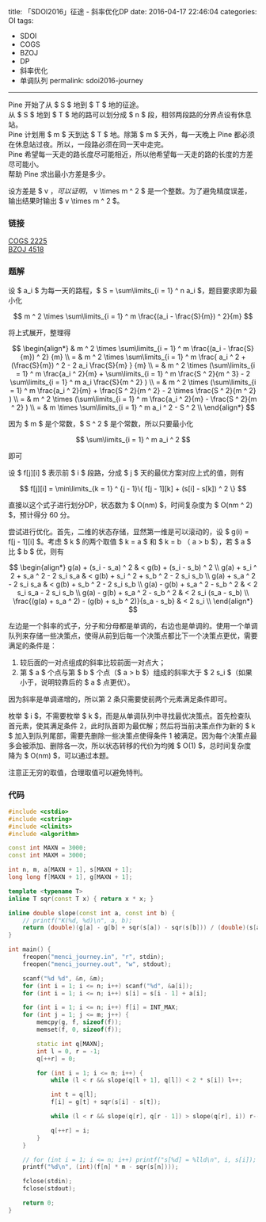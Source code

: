 title: 「SDOI2016」征途 - 斜率优化DP
date: 2016-04-17 22:46:04
categories: OI
tags:
  - SDOI
  - COGS
  - BZOJ
  - DP
  - 斜率优化
  - 单调队列
permalink: sdoi2016-journey
---

Pine 开始了从 $ S $ 地到 $ T $ 地的征途。  
从 $ S $ 地到 $ T $ 地的路可以划分成 $ n $ 段，相邻两段路的分界点设有休息站。  
Pine 计划用 $ m $ 天到达 $ T $ 地。除第 $ m $ 天外，每一天晚上 Pine 都必须在休息站过夜。所以，一段路必须在同一天中走完。  
Pine 希望每一天走的路长度尽可能相近，所以他希望每一天走的路的长度的方差尽可能小。  
帮助 Pine 求出最小方差是多少。

设方差是 $ v $，可以证明，$ v \times m ^ 2 $ 是一个整数。为了避免精度误差，输出结果时输出 $ v \times m ^ 2 $。

<!-- more -->

### 链接
[COGS 2225](http://cogs.top/cogs/problem/problem.php?pid=2225)  
[BZOJ 4518](http://www.lydsy.com/JudgeOnline/problem.php?id=4518)

### 题解
设 $ a_i $ 为每一天的路程，$ S = \sum\limits_{i = 1} ^ n a_i $，题目要求即为最小化

$$
m ^ 2 \times \sum\limits_{i = 1} ^ m \frac{(a_i - \frac{S}{m}) ^ 2}{m}
$$

将上式展开，整理得

$$
\begin{align*}
  & m ^ 2 \times 
          \sum\limits_{i = 1} ^ m
                      \frac{(a_i - \frac{S}{m}) ^ 2}
                           {m} \\
= & m ^ 2 \times
          \sum\limits_{i = 1} ^ m
                      \frac{   a_i ^ 2
                             + (\frac{S}{m}) ^ 2
                             - 2 a_i \frac{S}{m}
                           }
                           {m} \\
= & m ^ 2 \times
         (\sum\limits_{i = 1} ^ m
                      \frac{a_i ^ 2}{m}
        + \sum\limits_{i = 1} ^ m
                      \frac{S ^ 2}{m ^ 3}
      - 2 \sum\limits_{i = 1} ^ m
                      a_i \frac{S}{m ^ 2} ) \\
= & m ^ 2 \times
         (\sum\limits_{i = 1} ^ m
                      \frac{a_i ^ 2}{m}
        +             \frac{S ^ 2}{m ^ 2}
      - 2      \times \frac{S ^ 2}{m ^ 2} ) \\
= & m ^ 2 \times
         (\sum\limits_{i = 1} ^ m
                      \frac{a_i ^ 2}{m}
        -             \frac{S ^ 2}{m ^ 2} ) \\
= & m \times \sum\limits_{i = 1} ^ m a_i ^ 2 - S ^ 2 \\
\end{align*}
$$

因为 $ m $ 是个常数，$ S ^ 2 $ 是个常数，所以只要最小化

$$ \sum\limits_{i = 1} ^ m a_i ^ 2 $$

即可

设 $ f[j][i] $ 表示前 $ i $ 段路，分成 $ j $ 天的最优方案对应上式的值，则有

$$ f[j][i] = \min\limits_{k = 1} ^ {j - 1}\{ f[j - 1][k] + (s[i] - s[k]) ^ 2 \} $$

直接以这个式子进行划分DP，状态数为 $ O(nm) $，时间复杂度为 $ O(nm ^ 2) $，预计得分 60 分。

尝试进行优化。首先，二维的状态存储，显然第一维是可以滚动的，设 $ g(i) = f[j - 1][i] $。考虑 $ k $ 的两个取值 $ k = a $ 和 $ k = b $（$ a > b $），若 $ a $ 比 $ b $ 优，则有

$$
\begin{align*}
g(a) + (s_i - s_a) ^ 2 & < g(b) + (s_i - s_b) ^ 2 \\
g(a) + s_i ^ 2 + s_a ^ 2 - 2 s_i s_a & < g(b) + s_i ^ 2 + s_b ^ 2 - 2 s_i s_b \\
g(a) + s_a ^ 2 - 2 s_i s_a & < g(b) + s_b ^ 2 - 2 s_i s_b \\
g(a) - g(b) + s_a ^ 2 - s_b ^ 2 & < 2 s_i s_a - 2 s_i s_b \\
g(a) - g(b) + s_a ^ 2 - s_b ^ 2 & < 2 s_i (s_a - s_b) \\
\frac{(g(a) + s_a ^ 2) - (g(b) + s_b ^ 2)}{s_a - s_b} & < 2 s_i \\
\end{align*}
$$

左边是一个斜率的式子，分子和分母都是单调的，右边也是单调的。使用一个单调队列来存储一些决策点，使得从前到后每一个决策点都比下一个决策点更优，需要满足的条件是：

1. 较后面的一对点组成的斜率比较前面一对点大；
2. 第 $ a $ 个点与第 $ b $ 个点（$ a > b $）组成的斜率大于 $ 2 s_i $（如果小于，说明较靠后的 $ a $ 点更优）。

因为斜率是单调递增的，所以第 2 条只需要使前两个元素满足条件即可。

枚举 $ i $，不需要枚举 $ k $，而是从单调队列中寻找最优决策点。首先检查队首元素，使其满足条件 2，此时队首即为最优解；然后将当前决策点作为新的 $ k $ 加入到队列尾部，需要先删除一些决策点使得条件 1 被满足。因为每个决策点最多会被添加、删除各一次，所以状态转移的代价为均摊 $ O(1) $，总时间复杂度降为 $ O(nm) $，可以通过本题。

注意正无穷的取值，合理取值可以避免特判。

### 代码
```c++
#include <cstdio>
#include <cstring>
#include <climits>
#include <algorithm>

const int MAXN = 3000;
const int MAXM = 3000;

int n, m, a[MAXN + 1], s[MAXN + 1];
long long f[MAXN + 1], g[MAXN + 1];

template <typename T>
inline T sqr(const T x) { return x * x; }

inline double slope(const int a, const int b) {
    // printf("K(%d, %d)\n", a, b);
    return (double)(g[a] - g[b] + sqr(s[a]) - sqr(s[b])) / (double)(s[a] - s[b]);
}

int main() {
    freopen("menci_journey.in", "r", stdin);
    freopen("menci_journey.out", "w", stdout);

    scanf("%d %d", &n, &m);
    for (int i = 1; i <= n; i++) scanf("%d", &a[i]);
    for (int i = 1; i <= n; i++) s[i] = s[i - 1] + a[i];

    for (int i = 1; i <= n; i++) f[i] = INT_MAX;
    for (int j = 1; j <= m; j++) {
        memcpy(g, f, sizeof(f));
        memset(f, 0, sizeof(f));

        static int q[MAXN];
        int l = 0, r = -1;
        q[++r] = 0;

        for (int i = 1; i <= n; i++) {
            while (l < r && slope(q[l + 1], q[l]) < 2 * s[i]) l++;

            int t = q[l];
            f[i] = g[t] + sqr(s[i] - s[t]);

            while (l < r && slope(q[r], q[r - 1]) > slope(q[r], i)) r--;

            q[++r] = i;
        }
    }

    // for (int i = 1; i <= n; i++) printf("s[%d] = %lld\n", i, s[i]);
    printf("%d\n", (int)(f[n] * m - sqr(s[n])));

    fclose(stdin);
    fclose(stdout);

    return 0;
}
```

